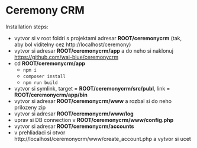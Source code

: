 # Ceremony CRM

Installation steps:

  *  vytvor si v root foldri s projektami adresar **ROOT/ceremonycrm** (tak, aby bol viditelny cez http://localhost/ceremony)
  *  vytvor si adresar **ROOT/ceremonycrm/app** a do neho si naklonuj https://github.com/wai-blue/ceremonycrm
  *  cd **ROOT/ceremonycrm/app**
      - `npm i`
      - `composer install`
      - `npm run build`
  * vytvor si symlink, target = **ROOT/ceremonycrm/src/publ**, link = **ROOT/ceremonycrm/app/bin**
  *  vytvor si adresar **ROOT/ceremonycrm/www** a rozbal si do neho prilozeny zip
  *  vytvor si adresar **ROOT/ceremonycrm/www/log**
  *  uprav si DB connection v **ROOT/ceremonycrm/www/config.php**
  *  vytvor si adresar **ROOT/ceremonycrm/accounts**
  *  v prehliadaci si otvor http://localhost/ceremonycrm/www/create_account.php a vytvor si ucet